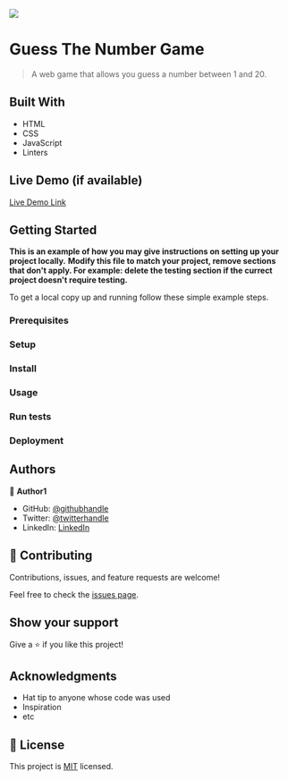 ![](https://img.shields.io/badge/Microverse-blueviolet)

# Guess The Number Game

> A web game that allows you guess a number between 1 and 20.


## Built With

- HTML
- CSS
- JavaScript
- Linters

## Live Demo (if available)

[Live Demo Link](https://livedemo.com)


## Getting Started

**This is an example of how you may give instructions on setting up your project locally.**
**Modify this file to match your project, remove sections that don't apply. For example: delete the testing section if the currect project doesn't require testing.**


To get a local copy up and running follow these simple example steps.

### Prerequisites

### Setup

### Install

### Usage

### Run tests

### Deployment



## Authors

👤 **Author1**

- GitHub: [@githubhandle](https://github.com/ogaga01)
- Twitter: [@twitterhandle](https://twitter.com/i_ogaga_n)
- LinkedIn: [LinkedIn](https://linkedin.com/in/ogaga-iyara)


## 🤝 Contributing

Contributions, issues, and feature requests are welcome!

Feel free to check the [issues page](../../issues/).

## Show your support

Give a ⭐️ if you like this project!

## Acknowledgments

- Hat tip to anyone whose code was used
- Inspiration
- etc

## 📝 License

This project is [MIT](./MIT.md) licensed.
